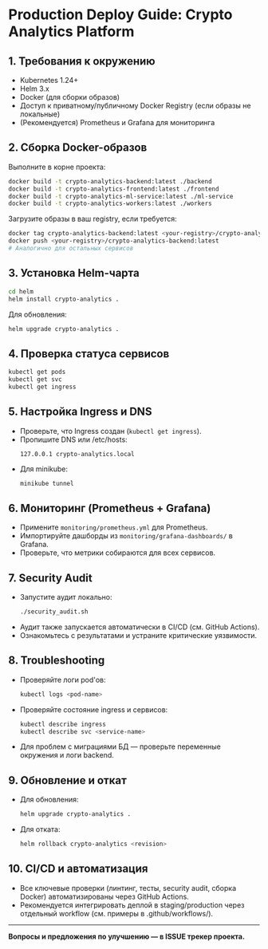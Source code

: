 # Production Deploy Guide: Crypto Analytics Platform

## 1. Требования к окружению
- Kubernetes 1.24+
- Helm 3.x
- Docker (для сборки образов)
- Доступ к приватному/публичному Docker Registry (если образы не локальные)
- (Рекомендуется) Prometheus и Grafana для мониторинга

## 2. Сборка Docker-образов
Выполните в корне проекта:
```bash
docker build -t crypto-analytics-backend:latest ./backend
docker build -t crypto-analytics-frontend:latest ./frontend
docker build -t crypto-analytics-ml-service:latest ./ml-service
docker build -t crypto-analytics-workers:latest ./workers
```

Загрузите образы в ваш registry, если требуется:
```bash
docker tag crypto-analytics-backend:latest <your-registry>/crypto-analytics-backend:latest
docker push <your-registry>/crypto-analytics-backend:latest
# Аналогично для остальных сервисов
```

## 3. Установка Helm-чарта
```bash
cd helm
helm install crypto-analytics .
```

Для обновления:
```bash
helm upgrade crypto-analytics .
```

## 4. Проверка статуса сервисов
```bash
kubectl get pods
kubectl get svc
kubectl get ingress
```

## 5. Настройка Ingress и DNS
- Проверьте, что Ingress создан (`kubectl get ingress`).
- Пропишите DNS или /etc/hosts:
  ```
  127.0.0.1 crypto-analytics.local
  ```
- Для minikube:
  ```bash
  minikube tunnel
  ```

## 6. Мониторинг (Prometheus + Grafana)
- Примените `monitoring/prometheus.yml` для Prometheus.
- Импортируйте дашборды из `monitoring/grafana-dashboards/` в Grafana.
- Проверьте, что метрики собираются для всех сервисов.

## 7. Security Audit
- Запустите аудит локально:
  ```bash
  ./security_audit.sh
  ```
- Аудит также запускается автоматически в CI/CD (см. GitHub Actions).
- Ознакомьтесь с результатами и устраните критические уязвимости.

## 8. Troubleshooting
- Проверяйте логи pod'ов:
  ```bash
  kubectl logs <pod-name>
  ```
- Проверяйте состояние ingress и сервисов:
  ```bash
  kubectl describe ingress
  kubectl describe svc <service-name>
  ```
- Для проблем с миграциями БД — проверьте переменные окружения и логи backend.

## 9. Обновление и откат
- Для обновления:
  ```bash
  helm upgrade crypto-analytics .
  ```
- Для отката:
  ```bash
  helm rollback crypto-analytics <revision>
  ```

## 10. CI/CD и автоматизация
- Все ключевые проверки (линтинг, тесты, security audit, сборка Docker) автоматизированы через GitHub Actions.
- Рекомендуется интегрировать деплой в staging/production через отдельный workflow (см. примеры в .github/workflows/).

---

**Вопросы и предложения по улучшению — в ISSUE трекер проекта.** 